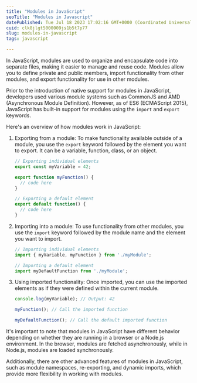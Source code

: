 ```yaml
---
title: "Modules in JavaScript"
seoTitle: "Modules in Javascript"
datePublished: Tue Jul 18 2023 17:02:16 GMT+0000 (Coordinated Universal Time)
cuid: clk8jlgt5000009js1b5t7p77
slug: modules-in-javascript
tags: javascript

---
```


In JavaScript, modules are used to organize and encapsulate code into separate files, making it easier to manage and reuse code. Modules allow you to define private and public members, import functionality from other modules, and export functionality for use in other modules.

Prior to the introduction of native support for modules in JavaScript, developers used various module systems such as CommonJS and AMD (Asynchronous Module Definition). However, as of ES6 (ECMAScript 2015), JavaScript has built-in support for modules using the `import` and `export` keywords.

Here's an overview of how modules work in JavaScript:

1. Exporting from a module: To make functionality available outside of a module, you use the `export` keyword followed by the element you want to export. It can be a variable, function, class, or an object.
    
    ```javascript
    // Exporting individual elements
    export const myVariable = 42;
    
    export function myFunction() {
      // code here
    }
    
    // Exporting a default element
    export default function() {
      // code here
    }
    ```
    
2. Importing into a module: To use functionality from other modules, you use the `import` keyword followed by the module name and the element you want to import.
    
    ```javascript
    // Importing individual elements
    import { myVariable, myFunction } from './myModule';
    
    // Importing a default element
    import myDefaultFunction from './myModule';
    ```
    
3. Using imported functionality: Once imported, you can use the imported elements as if they were defined within the current module.
    
    ```javascript
    console.log(myVariable); // Output: 42
    
    myFunction(); // Call the imported function
    
    myDefaultFunction(); // Call the default imported function
    ```
    

It's important to note that modules in JavaScript have different behavior depending on whether they are running in a browser or a Node.js environment. In the browser, modules are fetched asynchronously, while in Node.js, modules are loaded synchronously.

Additionally, there are other advanced features of modules in JavaScript, such as module namespaces, re-exporting, and dynamic imports, which provide more flexibility in working with modules.